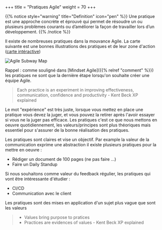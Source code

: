 +++
title = "Pratiques Agile"
weight = 70
+++

{{% notice style="warning" title="Definition" icon="pen" %}}
Une pratique est une approche concrète et éprouvé qui permet de résoudre un ou plusieurs problèmes courants ou d’améliorer la façon de travailler lors d’un développement.
{{% /notice %}}

Il existe de nombreuses pratiques dans la mouvance Agile. La carte suivante est une bonnes illustrations des pratiques et de leur zone d'action ([carte intéractive](https://www.agilealliance.org/agile101/subway-map-to-agile-practices/))

![Agile Subway Map](../images/subway_map.png)

Rappel : comme souligné dans [Mindset Agile]({{% relref "comment" %}}) les pratiques ne sont que la dernière étape lorsqu'on souhaite créer une équipe Agile.

> Each practice is an experiment in improving effectiveness, communication, confidence and productivity - Kent Beck XP explained

Le mot "expérience" est très juste, lorsque vous mettez en place une pratique vous devez la juger, et vous pouvez la retirer après l'avoir essayer si vous ne la juger pas efficace. Les pratiques c'est ce que nous mettons en oeuvre quotidiennement, les valeurs/principes sont plus théoriques mais essentiel pour s'assurer de la bonne réalisation des pratiques.

Les pratiques sont claires et vise un objectif. Par example la valeur de la communication exprime une abstraction il existe plusieurs pratiques pour la mettre en oeuvre :
- Rédiger un document de 100 pages (ne pas faire ...)
- Faire un Daily Standup

Si nous souhaitons comme valeur du feedback régulier, les pratiques qui vont être intéressante d'étudier :
- CI/CD
- Communication avec le client

Les pratiques sont des mises en application d'un sujet plus vague que sont les valeurs

> - Values bring purpose to pratices
> - Practices are evidences of values - Kent Beck XP explained